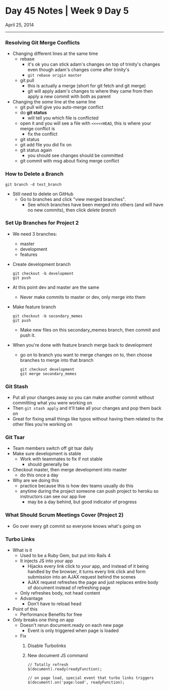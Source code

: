 # Day 45 Notes | Week 9 Day 5

April 25, 2014

---

### Resolving Git Merge Conflicts

* Changing different lines at the same time
	* rebase
		* it's ok you can stick adam's changes on top of trinity's changes even though adam's changes come after trinity's
		* ```git rebase origin master```
	* git pull
		* this is actually a merge (short for git fetch and git merge)
		* git will apply adam's changes to where they came from then apply a new commit with both as parent
* Changing the *same* line at the same line
	* git pull will give you auto-merge conflict
	* do **git status**
		* will tell you which file is conflicted
	* open it and you will see a file with ```<<<<<HEAD```, this is where your merge conflict is
		* fix the conflict
	* git status
	* git add file you did fix on
	* git status again
		* you should see changes should be committed
	* git commit with msg about fixing merge conflict
	
### How to Delete a Branch
	
```
git branch -d test_branch
```

* Still need to delete on GitHub
	* Go to branches and click "view merged branches". 
		* See which branches have been merged into others (and will have no new commits), then click *delete branch*

### Set Up Branches for Project 2

* We need 3 branches:
	* master
	* development
	* features
* Create development branch
	
	```
	git checkout -b development
	git push
	```
* At this point dev and master are the same
	* Never make commits to master or dev, only merge into them
* Make feature branch

	```
	git checkout -b secondary_memes
	git push
	```
	
	* Make new files on this secondary_memes branch, then commit and push it.
* When you're done with feature branch merge back to development
	* go on to branch you want to merge changes on to, then choose branches to merge into that branch
	
		```
		git checkout development
		git merge secondary_memes
		```
		
### Git Stash

* Put all your changes away so you can make another commit without committing what you were working on
* Then ```git stash apply``` and it'll take all your changes and pop them back on
* Great for fixing small things like typos without having them related to the other files you're working on

### Git Tsar

* Team members switch off git tsar daily
* Make sure development is stable
	* Work with teammates to fix if not stable
		* should generally be
* Checkout master, then merge development into master
	* do this once a day
* Why are we doing this
	* practice because this is how dev teams usually do this
	* anytime during the project someone can push project to heroku so instructors can see our app live
		* may be a day behind, but good indicator of progress
	
### What Should Scrum Meetings Cover (Project 2)

* Go over every git commit so everyone knows what's going on

### Turbo Links

* What is it
	* Used to be a Ruby Gem, but put into Rails 4
	* It injects JS into your app
		* Hijacks every link click to *your* app, and instead of it being handled by the browser, it turns every link click and form submission into an AJAX request behind the scenes
		* AJAX request refreshes the page and just replaces entire body of document instead of refreshing page
	* Only refreshes body, not head content
	* Advantage
		* Don't have to reload head
* Point of this
	* Performance Benefits for free
* Only breaks one thing on app
	* Doesn't rerun document.ready on each new page
		* Event is only triggered when page is loaded
	* Fix
		1. Disable Turbolinks
		2. New document JS command
		
			```
			// Totally refresh
			$(document).ready(readyFunction);
			
			// on page load, special event that turbo links triggers
			$(document).on('page:load', readyFunction); 
			```